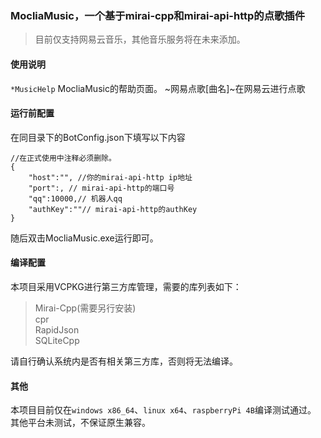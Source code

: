 ### MocliaMusic，一个基于mirai-cpp和mirai-api-http的点歌插件

> 目前仅支持网易云音乐，其他音乐服务将在未来添加。

#### 使用说明

`*MusicHelp` MocliaMusic的帮助页面。
~网易点歌[曲名]~在网易云进行点歌

#### 运行前配置

在同目录下的BotConfig.json下填写以下内容
~~~
//在正式使用中注释必须删除。
{
    "host":"", //你的mirai-api-http ip地址
    "port":, // mirai-api-http的端口号
    "qq":10000,// 机器人qq
    "authKey":""// mirai-api-http的authKey
}
~~~
随后双击MocliaMusic.exe运行即可。

#### 编译配置

本项目采用VCPKG进行第三方库管理，需要的库列表如下：
> Mirai-Cpp(需要另行安装)  
> cpr  
> RapidJson  
> SQLiteCpp  

请自行确认系统内是否有相关第三方库，否则将无法编译。

#### 其他

本项目目前仅在`windows x86_64`、`linux x64`、`raspberryPi 4B`编译测试通过。  
其他平台未测试，不保证原生兼容。  